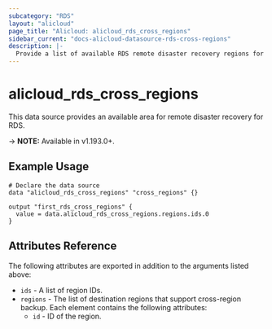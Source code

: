 ```yaml
---
subcategory: "RDS"
layout: "alicloud"
page_title: "Alicloud: alicloud_rds_cross_regions"
sidebar_current: "docs-alicloud-datasource-rds-cross-regions"
description: |-
  Provide a list of available RDS remote disaster recovery regions for Alibaba Cloud accounts.
---
```


# alicloud\_rds\_cross\_regions

This data source provides an available area for remote disaster recovery for RDS.

-> **NOTE:** Available in v1.193.0+.

## Example Usage

```
# Declare the data source
data "alicloud_rds_cross_regions" "cross_regions" {}

output "first_rds_cross_regions" {
  value = data.alicloud_rds_cross_regions.regions.ids.0
}
```

## Attributes Reference

The following attributes are exported in addition to the arguments listed above:

* `ids` - A list of region IDs.
* `regions` - The list of destination regions that support cross-region backup. Each element contains the following attributes:
  * `id` - ID of the region.
